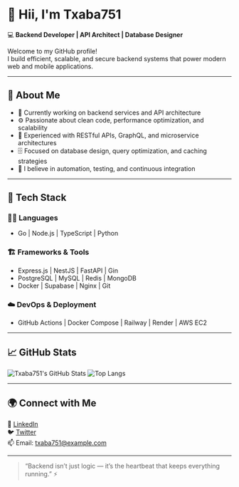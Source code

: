# 👋 Hii, I'm Txaba751

💻 **Backend Developer | API Architect | Database Designer**

Welcome to my GitHub profile!  
I build efficient, scalable, and secure backend systems that power modern web and mobile applications.

---

## 🧠 About Me

- 🔭 Currently working on backend services and API architecture  
- ⚙️ Passionate about clean code, performance optimization, and scalability  
- 🧩 Experienced with RESTful APIs, GraphQL, and microservice architectures  
- 🗄️ Focused on database design, query optimization, and caching strategies  
- 🚀 I believe in automation, testing, and continuous integration

---

## 🧰 Tech Stack

### 🧑‍💻 Languages
- Go | Node.js | TypeScript | Python  

### 🏗️ Frameworks & Tools
- Express.js | NestJS | FastAPI | Gin  
- PostgreSQL | MySQL | Redis | MongoDB  
- Docker | Supabase | Nginx | Git  

### ☁️ DevOps & Deployment
- GitHub Actions | Docker Compose | Railway | Render | AWS EC2  

---

## 📈 GitHub Stats

![Txaba751's GitHub Stats](https://github-readme-stats.vercel.app/api?username=Txaba751&show_icons=true&theme=tokyonight)
![Top Langs](https://github-readme-stats.vercel.app/api/top-langs/?username=Txaba751&layout=compact&theme=tokyonight)

---

## 🌍 Connect with Me

💼 [LinkedIn](https://linkedin.com/in/txaba751)  
🐦 [Twitter](https://twitter.com/txaba751)  
📫 Email: txaba751@example.com  

---

> “Backend isn’t just logic — it’s the heartbeat that keeps everything running.” ⚡
